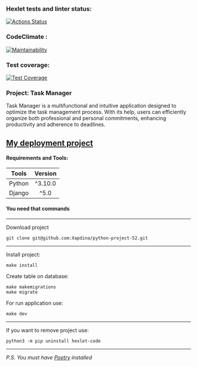 ### Hexlet tests and linter status:

[![Actions Status](https://github.com/Xapdina/python-project-52/actions/workflows/hexlet-check.yml/badge.svg)](https://github.com/Xapdina/python-project-52/actions)

### CodeClimate :

[![Maintainability](https://api.codeclimate.com/v1/badges/e49c847310ad4082e4f7/maintainability)](https://codeclimate.com/github/Xapdina/python-project-52/maintainability)

### Test coverage:

[![Test Coverage](https://api.codeclimate.com/v1/badges/e49c847310ad4082e4f7/test_coverage)](https://codeclimate.com/github/Xapdina/python-project-52/test_coverage)

### Project: Task Manager

Task Manager is a multifunctional and intuitive application designed to optimize the task management process. With its help, users can efficiently organize both professional and personal commitments, enhancing productivity and adherence to deadlines.


## [My deployment project](https://python-project-52-m4sg.onrender.com)

#### Requirements and Tools:

|     Tools      | Version |
|:--------------:|:-------:|
|     Python     | ^3.10.0 |
|     Django     |  ^5.0   |

#### You need that commands
___
Download project

```shell
git clone git@github.com:Xapdina/python-project-52.git
```

___
Install project:
```shell
make install
```

Create table on database:
```shell
make makemigrations
make migrate
```

For run application use:
```shell
make dev 
```
___
If you want to remove project use:
```shell
python3 -m pip uninstall hexlet-code
```
___

*P.S.* *You must have [Poetry](https://python-poetry.org) installed*


